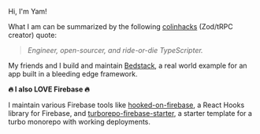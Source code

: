Hi, I'm Yam!

What I am can be summarized by the following [colinhacks](https://github.com/colinhacks) (Zod/tRPC creator) quote:

> *Engineer, open-sourcer, and ride-or-die TypeScripter.*

My friends and I build and maintain [Bedstack](https://agnyz.github.io/bedstack), a real world example for an app built in a bleeding edge framework. 

**🔥 I also LOVE Firebase 🔥**

I maintain various Firebase tools like [hooked-on-firebase](https://github.com/yamcodes/hooked-on-firebase), a React Hooks library for Firebase, and [turborepo-firebase-starter](https://github.com/yamcodes/turborepo-firebase-starter), a starter template for a turbo monorepo with working deployments.